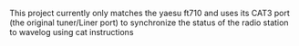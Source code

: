 This project currently only matches the yaesu ft710 and uses its CAT3 port (the original tuner/Liner port) to synchronize the status of the radio station to wavelog using cat instructions

